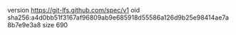 version https://git-lfs.github.com/spec/v1
oid sha256:a4d0bb51f3167af96809ab9e685918d55586a126d9b25e98414ae7a8b7e9e3a8
size 690
